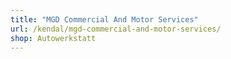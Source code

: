 ```yaml
---
title: "MGD Commercial And Motor Services"
url: /kendal/mgd-commercial-and-motor-services/
shop: Autowerkstatt
---
```

